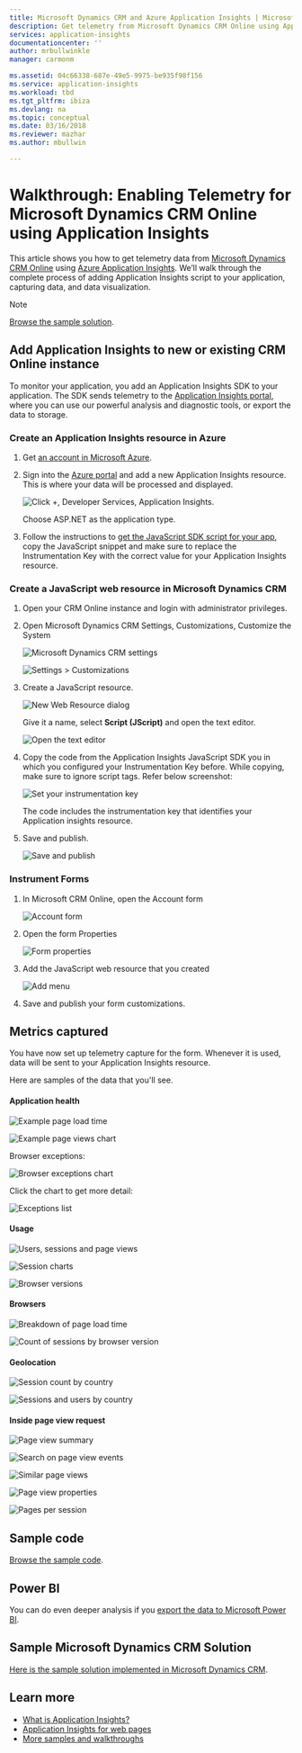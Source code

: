 ```yaml
---
title: Microsoft Dynamics CRM and Azure Application Insights | Microsoft Docs
description: Get telemetry from Microsoft Dynamics CRM Online using Application Insights. Walkthrough of setup, getting data, visualization and export.
services: application-insights
documentationcenter: ''
author: mrbullwinkle
manager: carmonm

ms.assetid: 04c66338-687e-49e5-9975-be935f98f156
ms.service: application-insights
ms.workload: tbd
ms.tgt_pltfrm: ibiza
ms.devlang: na
ms.topic: conceptual
ms.date: 03/16/2018
ms.reviewer: mazhar
ms.author: mbullwin

---
```

# Walkthrough: Enabling Telemetry for Microsoft Dynamics CRM Online using Application Insights
This article shows you how to get telemetry data from [Microsoft Dynamics CRM Online](https://www.dynamics.com/) using [Azure Application Insights](https://azure.microsoft.com/services/application-insights/). We’ll walk through the complete process of adding Application Insights script to your application, capturing data, and data visualization.

> [!NOTE]
> [Browse the sample solution](https://dynamicsandappinsights.codeplex.com/).
> 
> 

## Add Application Insights to new or existing CRM Online instance
To monitor your application, you add an Application Insights SDK to your application. The SDK sends telemetry to the [Application Insights portal](https://portal.azure.com), where you can use our powerful analysis and diagnostic tools, or export the data to storage.

### Create an Application Insights resource in Azure
1. Get [an account in Microsoft Azure](http://azure.com/pricing). 
2. Sign into the [Azure portal](https://portal.azure.com) and add a new Application Insights resource. This is where your data will be processed and displayed.

    ![Click +, Developer Services, Application Insights.](./media/app-insights-sample-mscrm/01.png)

    Choose ASP.NET as the application type.
3. Follow the instructions to [get the JavaScript SDK script for your app](app-insights-javascript.md#set-up-application-insights-for-your-web-page), copy the JavaScript snippet and make sure to replace the Instrumentation Key with the correct value for your Application Insights resource.

### Create a JavaScript web resource in Microsoft Dynamics CRM
1. Open your CRM Online instance and login with administrator privileges.
2. Open Microsoft Dynamics CRM Settings, Customizations, Customize the System

    ![Microsoft Dynamics CRM settings](./media/app-insights-sample-mscrm/00001.png)

    ![Settings > Customizations](./media/app-insights-sample-mscrm/00002.png)

1. Create a JavaScript resource.

    ![New Web Resource dialog](./media/app-insights-sample-mscrm/07.png)

    Give it a name, select **Script (JScript)** and open the text editor.

    ![Open the text editor](./media/app-insights-sample-mscrm/00004.png)
2. Copy the code from the Application Insights JavaScript SDK you in which you configured your Instrumentation Key before. While copying, make sure to ignore script tags. Refer below screenshot:

    ![Set your instrumentation key](./media/app-insights-sample-mscrm/000005.png)

    The code includes the instrumentation key that identifies your Application insights resource.
3. Save and publish.

    ![Save and publish](./media/app-insights-sample-mscrm/00006.png)

### Instrument Forms
1. In Microsoft CRM Online, open the Account form

    ![Account form](./media/app-insights-sample-mscrm/00007.png)
2. Open the form Properties

    ![Form properties](./media/app-insights-sample-mscrm/00008.png)
3. Add the JavaScript web resource that you created

    ![Add menu](./media/app-insights-sample-mscrm/13.png)

4. Save and publish your form customizations.

## Metrics captured
You have now set up telemetry capture for the form. Whenever it is used, data will be sent to your Application Insights resource.

Here are samples of the data that you'll see.

#### Application health
![Example page load time](./media/app-insights-sample-mscrm/15.png)

![Example page views chart](./media/app-insights-sample-mscrm/16.png)

Browser exceptions:

![Browser exceptions chart](./media/app-insights-sample-mscrm/17.png)

Click the chart to get more detail:

![Exceptions list](./media/app-insights-sample-mscrm/18.png)

#### Usage
![Users, sessions and page views](./media/app-insights-sample-mscrm/19.png)

![Session charts](./media/app-insights-sample-mscrm/20.png)

![Browser versions](./media/app-insights-sample-mscrm/21.png)

#### Browsers
![Breakdown of page load time](./media/app-insights-sample-mscrm/22.png)

![Count of sessions by browser version](./media/app-insights-sample-mscrm/23.png)

#### Geolocation
![Session count by country](./media/app-insights-sample-mscrm/24.png)

![Sessions and users by country](./media/app-insights-sample-mscrm/25.png)

#### Inside page view request
![Page view summary](./media/app-insights-sample-mscrm/26.png)

![Search on page view events](./media/app-insights-sample-mscrm/27.png)

![Similar page views](./media/app-insights-sample-mscrm/28.png)

![Page view properties](./media/app-insights-sample-mscrm/29.png)

![Pages per session](./media/app-insights-sample-mscrm/30.png)

## Sample code
[Browse the sample code](https://dynamicsandappinsights.codeplex.com/).

## Power BI
You can do even deeper analysis if you [export the data to Microsoft Power BI](app-insights-export-power-bi.md).

## Sample Microsoft Dynamics CRM Solution
[Here is the sample solution implemented in Microsoft Dynamics CRM](https://dynamicsandappinsights.codeplex.com/).

## Learn more
* [What is Application Insights?](app-insights-overview.md)
* [Application Insights for web pages](app-insights-javascript.md)
* [More samples and walkthroughs](app-insights-code-samples.md)
